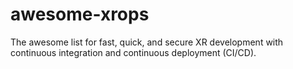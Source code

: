 # awesome-xrops
The awesome list for fast, quick, and secure XR development with continuous integration and continuous deployment (CI/CD).
